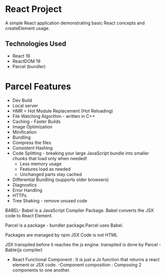 # React Project

A simple React application demonstrating basic React concepts and createElement usage.


## Technologies Used
- React 19
- ReactDOM 19
- Parcel (bundler)

# Parcel Features
- Dev Build
- Local server
- HMR = Hot Module Replacement (Hot Reloading)
- File Watching Algorithm - written in C++
- Caching - Faster Builds
- Image Optimization
- Minification 
- Bundling
- Compress the files
- Consistent Hashing 
- Code Splitting - breaking your large JavaScript bundle into smaller chunks that load only when needed!
  - Less memory usage 
  - Features load as needed 
  - Unchanged parts stay cached
- Differential Bundling (supports older browsers)
- Diagnostics
- Error Handling
- HTTPs
- Tree Shaking - remove unused code 


    
BABEL- Babel is a JavaScript Compiler Package.
Babel converts the JSX code to React Element.

Parcel  is a package - bundler package.Parcel uses Babel.

Packages are managed by npm
JSX Code is not HTML

JSX transpiled before it reaches the js engine.
transpiled is done by Parcel -Bable(js compiler) 
 
 - React Functional Component : It is just a Js
  function that returns a react element or JSX code.
  -Component composition : Composing 2 components to one another.